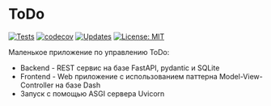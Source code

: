 # ToDo
[![Tests](https://github.com/Arseniks/ToDo/workflows/Tests/badge.svg)](https://github.com/Arseniks/ToDo/actions)
[![codecov](https://codecov.io/gh/Arseniks/ToDo/branch/master/graph/badge.svg)](https://codecov.io/gh/Arseniks/ToDo)
[![Updates](https://pyup.io/repos/github/Arseniks/ToDo/shield.svg)](https://pyup.io/repos/github/Arseniks/ToDo/)
[![License: MIT](https://img.shields.io/badge/License-MIT-green.svg)](https://opensource.org/licenses/MIT)

Маленькое приложение по управлению ToDo:
 - Backend - REST сервис на базе FastAPI, pydantic и SQLite
 - Frontend - Web приложение с использованием паттерна Model-View-Controller на базе Dash
 - Запуск с помощью ASGI сервера Uvicorn
